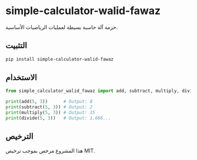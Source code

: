 # simple-calculator-walid-fawaz

حزمة آلة حاسبة بسيطة لعمليات الرياضيات الأساسية.

## التثبيت

```bash
pip install simple-calculator-walid-fawaz
```

## الاستخدام

```python
from simple_calculator_walid_fawaz import add, subtract, multiply, divide

print(add(5, 3))      # Output: 8
print(subtract(5, 3)) # Output: 2
print(multiply(5, 3)) # Output: 15
print(divide(5, 3))   # Output: 1.666...
```

## الترخيص

هذا المشروع مرخص بموجب ترخيص MIT.

